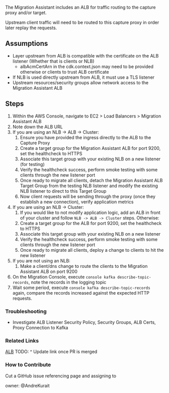 The Migration Assistant includes an ALB for traffic routing to the capture proxy and/or target.

Upstream client traffic will need to be routed to this capture proxy in order later replay the requests.

## Assumptions

* Layer upstream from ALB is compatible with the certificate on the ALB listener (Whether that is clients or NLB)
    * albAcmCertArn in the cdk.context.json may need to be provided otherwise or clients to trust ALB certificate
* If NLB is used directly upstream from ALB, it must use a TLS listener
* Upstream resources/security groups allow network access to the Migration Assistant ALB

## Steps

1. Within the AWS Console, navigate to EC2 > Load Balancers > Migration Assistant ALB
2. Note down the ALB URL
3. If you are using an NLB -> ALB -> Cluster:
    1. Ensure you have provided the ingress directly to the ALB to the Capture Proxy
    1. Create a target group for the Migration Assistant ALB for port 9200, set the healthcheck to HTTPS
    1. Associate this target group with your existing NLB on a new listener (for testing)
    1. Verify the healthcheck success, perform smoke testing with some clients through the new listener port
    1. Once ready to migrate all clients, detach the Migration Assistant ALB Target Group from the testing NLB listener and modify the existing NLB listener to direct to this Target Group
    1. Now client requests will be sending through the proxy (once they establish a new connection), verify application metrics 
3. If you are using an NLB -> Cluster:
      1. If you would like to not modify application logic, add an ALB in front of your cluster and follow `NLB -> ALB -> Cluster` steps. Otherwise:
      1. Create a target group for the ALB for port 9200, set the healthcheck to HTTPS
      2. Associate this target group with your existing NLB on a new listener
      3. Verify the healthcheck success, perform smoke testing with some clients through the new listener port
      4. Once ready to migrate all clients, deploy a change to clients to hit the new listener
4. If you are not using an NLB:
      1. Make a client/dns change to route the clients to the Migration Assistant ALB on port 9200
5. On the Migration Console, execute `console kafka describe-topic-records`, note the records in the logging topic
6. Wait some period, execute `console kafka describe-topic-records` again, compare the records increased against the expected HTTP requests.

### Troubleshooting
* Investigate ALB Listener Security Policy, Security Groups, ALB Certs, Proxy Connection to Kafka

### Related Links
[ALB](https://github.com/opensearch-project/opensearch-migrations/blob/a6d2f66e3e1830e2ced1b646a6db7adca95a176c/docs/ClientTrafficSwinging.md)
TODO: ^ Update link once PR is merged

### How to Contribute

Cut a GitHub issue referencing page and assigning to

owner: @AndreKurait